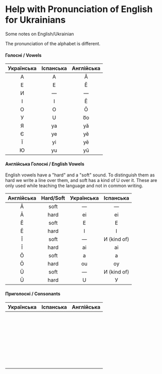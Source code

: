 # Help with Pronunciation of English for Ukrainians
Some notes on English/Ukrainian


The pronunciation of the alphabet is different.

#### Голосні / Vowels
|Українська|Іспанська|Англійська|
|:----:|:------:|:-----:|
|А|A|Ă|
|Е|E|Ĕ|
|И|—|—|
|І|I|Ē|
|О|O|Ō|
|У|U|o͞o|
|Я|ya|yă|
|Є|ye|yĕ|
|Ї|yi|yē|
|Ю|yu|yū|

#### Англійська Голосні / English Vowels
English vowels have a "hard" and a "soft" sound. To distinguish them as hard we write a line over them, and soft has a kind of U over it.  These are only used while teaching the language and not in common writing.

|Англійська|Hard/Soft|Українська|Іспанська|
|:----:|:------:|:------:|:-----:|
|Ă|soft|—|—
|Ā|hard|ei|ei
|Ĕ|soft|E|E
|Ē|hard|I|I
|Ĭ|soft|—|И (kind of)
|Ī|hard|ai|ai
|Ŏ|soft|a|a
|Ō|hard|ou|oу
|Ŭ|soft|—|И (kind of)
|Ū|hard|U|У

#### Приголосні / Consonants
|Українська|Іспанська|Англійська|
|:----:|:------:|:-----:|
||||
||||
||||
||||
||||
||||
||||
||||
||||
||||
||||
||||
||||
||||
||||
||||
||||
||||
||||
||||
||||
||||
||||
||||
||||
||||
||||
||||
||||
||||
